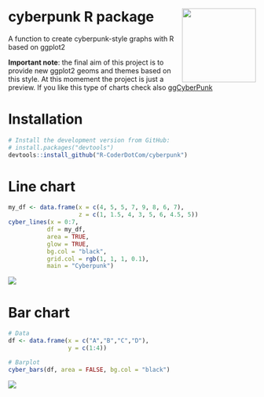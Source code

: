 # cyberpunk R package<img width = 150px height = 150px src="https://user-images.githubusercontent.com/67192157/101294474-c70f3d00-3817-11eb-81a2-fae3039ed6d0.png" align="right" />
A function to create cyberpunk-style graphs with R based on ggplot2

**Important note**: the final aim of this project is to provide new ggplot2 geoms and themes based on this style. At this momement the project is just a preview. If you like this type of charts check also [ggCyberPunk](https://github.com/delabj/ggCyberPunk)

# Installation

```r
# Install the development version from GitHub:
# install.packages("devtools")
devtools::install_github("R-CoderDotCom/cyberpunk")
```


# Line chart
```r
my_df <- data.frame(x = c(4, 5, 5, 7, 9, 8, 6, 7),
                    z = c(1, 1.5, 4, 3, 5, 6, 4.5, 5))
cyber_lines(x = 0:7,
           df = my_df,
           area = TRUE,
           glow = TRUE,
           bg.col = "black",
           grid.col = rgb(1, 1, 1, 0.1),
           main = "Cyberpunk")
```
<p style = "align-text: center"><img src = "https://user-images.githubusercontent.com/67192157/101294633-07bb8600-3819-11eb-8510-8acb2692efab.png"></img></p>

# Bar chart
```r
# Data
df <- data.frame(x = c("A","B","C","D"),
                 y = c(1:4))

# Barplot
cyber_bars(df, area = FALSE, bg.col = "black")
```

<p style = "align-text: center"><img src = "https://user-images.githubusercontent.com/67192157/101295277-ef4d6a80-381c-11eb-8053-fb90bc031e5e.png"></img></p>
